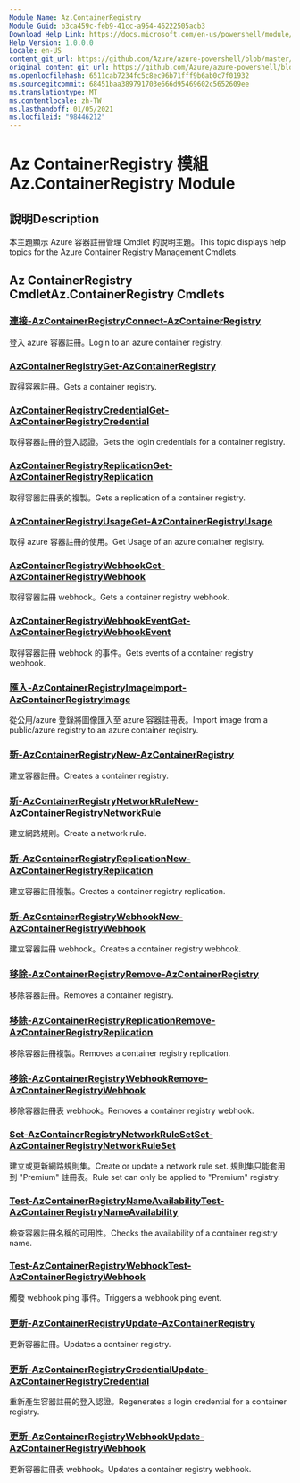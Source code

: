```yaml
---
Module Name: Az.ContainerRegistry
Module Guid: b3ca459c-feb9-41cc-a954-46222505acb3
Download Help Link: https://docs.microsoft.com/en-us/powershell/module/az.containerregistry
Help Version: 1.0.0.0
Locale: en-US
content_git_url: https://github.com/Azure/azure-powershell/blob/master/src/ContainerRegistry/ContainerRegistry/help/Az.ContainerRegistry.md
original_content_git_url: https://github.com/Azure/azure-powershell/blob/master/src/ContainerRegistry/ContainerRegistry/help/Az.ContainerRegistry.md
ms.openlocfilehash: 6511cab7234fc5c8ec96b71fff9b6ab0c7f01932
ms.sourcegitcommit: 68451baa389791703e666d95469602c5652609ee
ms.translationtype: MT
ms.contentlocale: zh-TW
ms.lasthandoff: 01/05/2021
ms.locfileid: "98446212"
---
```

# <span data-ttu-id="c58ce-101">Az ContainerRegistry 模組</span><span class="sxs-lookup"><span data-stu-id="c58ce-101">Az.ContainerRegistry Module</span></span>
## <span data-ttu-id="c58ce-102">說明</span><span class="sxs-lookup"><span data-stu-id="c58ce-102">Description</span></span>
<span data-ttu-id="c58ce-103">本主題顯示 Azure 容器註冊管理 Cmdlet 的說明主題。</span><span class="sxs-lookup"><span data-stu-id="c58ce-103">This topic displays help topics for the Azure Container Registry Management Cmdlets.</span></span>

## <span data-ttu-id="c58ce-104">Az ContainerRegistry Cmdlet</span><span class="sxs-lookup"><span data-stu-id="c58ce-104">Az.ContainerRegistry Cmdlets</span></span>
### [<span data-ttu-id="c58ce-105">連接-AzContainerRegistry</span><span class="sxs-lookup"><span data-stu-id="c58ce-105">Connect-AzContainerRegistry</span></span>](Connect-AzContainerRegistry.md)
<span data-ttu-id="c58ce-106">登入 azure 容器註冊。</span><span class="sxs-lookup"><span data-stu-id="c58ce-106">Login to an azure container registry.</span></span>

### [<span data-ttu-id="c58ce-107">AzContainerRegistry</span><span class="sxs-lookup"><span data-stu-id="c58ce-107">Get-AzContainerRegistry</span></span>](Get-AzContainerRegistry.md)
<span data-ttu-id="c58ce-108">取得容器註冊。</span><span class="sxs-lookup"><span data-stu-id="c58ce-108">Gets a container registry.</span></span>

### [<span data-ttu-id="c58ce-109">AzContainerRegistryCredential</span><span class="sxs-lookup"><span data-stu-id="c58ce-109">Get-AzContainerRegistryCredential</span></span>](Get-AzContainerRegistryCredential.md)
<span data-ttu-id="c58ce-110">取得容器註冊的登入認證。</span><span class="sxs-lookup"><span data-stu-id="c58ce-110">Gets the login credentials for a container registry.</span></span>

### [<span data-ttu-id="c58ce-111">AzContainerRegistryReplication</span><span class="sxs-lookup"><span data-stu-id="c58ce-111">Get-AzContainerRegistryReplication</span></span>](Get-AzContainerRegistryReplication.md)
<span data-ttu-id="c58ce-112">取得容器註冊表的複製。</span><span class="sxs-lookup"><span data-stu-id="c58ce-112">Gets a replication of a container registry.</span></span>

### [<span data-ttu-id="c58ce-113">AzContainerRegistryUsage</span><span class="sxs-lookup"><span data-stu-id="c58ce-113">Get-AzContainerRegistryUsage</span></span>](Get-AzContainerRegistryUsage.md)
<span data-ttu-id="c58ce-114">取得 azure 容器註冊的使用。</span><span class="sxs-lookup"><span data-stu-id="c58ce-114">Get Usage of an azure container registry.</span></span>

### [<span data-ttu-id="c58ce-115">AzContainerRegistryWebhook</span><span class="sxs-lookup"><span data-stu-id="c58ce-115">Get-AzContainerRegistryWebhook</span></span>](Get-AzContainerRegistryWebhook.md)
<span data-ttu-id="c58ce-116">取得容器註冊 webhook。</span><span class="sxs-lookup"><span data-stu-id="c58ce-116">Gets a container registry webhook.</span></span>

### [<span data-ttu-id="c58ce-117">AzContainerRegistryWebhookEvent</span><span class="sxs-lookup"><span data-stu-id="c58ce-117">Get-AzContainerRegistryWebhookEvent</span></span>](Get-AzContainerRegistryWebhookEvent.md)
<span data-ttu-id="c58ce-118">取得容器註冊 webhook 的事件。</span><span class="sxs-lookup"><span data-stu-id="c58ce-118">Gets events of a container registry webhook.</span></span>

### [<span data-ttu-id="c58ce-119">匯入-AzContainerRegistryImage</span><span class="sxs-lookup"><span data-stu-id="c58ce-119">Import-AzContainerRegistryImage</span></span>](Import-AzContainerRegistryImage.md)
<span data-ttu-id="c58ce-120">從公用/azure 登錄將圖像匯入至 azure 容器註冊表。</span><span class="sxs-lookup"><span data-stu-id="c58ce-120">Import image from a public/azure registry to an azure container registry.</span></span>

### [<span data-ttu-id="c58ce-121">新-AzContainerRegistry</span><span class="sxs-lookup"><span data-stu-id="c58ce-121">New-AzContainerRegistry</span></span>](New-AzContainerRegistry.md)
<span data-ttu-id="c58ce-122">建立容器註冊。</span><span class="sxs-lookup"><span data-stu-id="c58ce-122">Creates a container registry.</span></span>

### [<span data-ttu-id="c58ce-123">新-AzContainerRegistryNetworkRule</span><span class="sxs-lookup"><span data-stu-id="c58ce-123">New-AzContainerRegistryNetworkRule</span></span>](New-AzContainerRegistryNetworkRule.md)
<span data-ttu-id="c58ce-124">建立網路規則。</span><span class="sxs-lookup"><span data-stu-id="c58ce-124">Create a network rule.</span></span>

### [<span data-ttu-id="c58ce-125">新-AzContainerRegistryReplication</span><span class="sxs-lookup"><span data-stu-id="c58ce-125">New-AzContainerRegistryReplication</span></span>](New-AzContainerRegistryReplication.md)
<span data-ttu-id="c58ce-126">建立容器註冊複製。</span><span class="sxs-lookup"><span data-stu-id="c58ce-126">Creates a container registry replication.</span></span>

### [<span data-ttu-id="c58ce-127">新-AzContainerRegistryWebhook</span><span class="sxs-lookup"><span data-stu-id="c58ce-127">New-AzContainerRegistryWebhook</span></span>](New-AzContainerRegistryWebhook.md)
<span data-ttu-id="c58ce-128">建立容器註冊 webhook。</span><span class="sxs-lookup"><span data-stu-id="c58ce-128">Creates a container registry webhook.</span></span>

### [<span data-ttu-id="c58ce-129">移除-AzContainerRegistry</span><span class="sxs-lookup"><span data-stu-id="c58ce-129">Remove-AzContainerRegistry</span></span>](Remove-AzContainerRegistry.md)
<span data-ttu-id="c58ce-130">移除容器註冊。</span><span class="sxs-lookup"><span data-stu-id="c58ce-130">Removes a container registry.</span></span>

### [<span data-ttu-id="c58ce-131">移除-AzContainerRegistryReplication</span><span class="sxs-lookup"><span data-stu-id="c58ce-131">Remove-AzContainerRegistryReplication</span></span>](Remove-AzContainerRegistryReplication.md)
<span data-ttu-id="c58ce-132">移除容器註冊複製。</span><span class="sxs-lookup"><span data-stu-id="c58ce-132">Removes a container registry replication.</span></span>

### [<span data-ttu-id="c58ce-133">移除-AzContainerRegistryWebhook</span><span class="sxs-lookup"><span data-stu-id="c58ce-133">Remove-AzContainerRegistryWebhook</span></span>](Remove-AzContainerRegistryWebhook.md)
<span data-ttu-id="c58ce-134">移除容器註冊表 webhook。</span><span class="sxs-lookup"><span data-stu-id="c58ce-134">Removes a container registry webhook.</span></span>

### [<span data-ttu-id="c58ce-135">Set-AzContainerRegistryNetworkRuleSet</span><span class="sxs-lookup"><span data-stu-id="c58ce-135">Set-AzContainerRegistryNetworkRuleSet</span></span>](Set-AzContainerRegistryNetworkRuleSet.md)
<span data-ttu-id="c58ce-136">建立或更新網路規則集。</span><span class="sxs-lookup"><span data-stu-id="c58ce-136">Create or update a network rule set.</span></span> <span data-ttu-id="c58ce-137">規則集只能套用到 "Premium" 註冊表。</span><span class="sxs-lookup"><span data-stu-id="c58ce-137">Rule set can only be applied to "Premium" registry.</span></span>

### [<span data-ttu-id="c58ce-138">Test-AzContainerRegistryNameAvailability</span><span class="sxs-lookup"><span data-stu-id="c58ce-138">Test-AzContainerRegistryNameAvailability</span></span>](Test-AzContainerRegistryNameAvailability.md)
<span data-ttu-id="c58ce-139">檢查容器註冊名稱的可用性。</span><span class="sxs-lookup"><span data-stu-id="c58ce-139">Checks the availability of a container registry name.</span></span>

### [<span data-ttu-id="c58ce-140">Test-AzContainerRegistryWebhook</span><span class="sxs-lookup"><span data-stu-id="c58ce-140">Test-AzContainerRegistryWebhook</span></span>](Test-AzContainerRegistryWebhook.md)
<span data-ttu-id="c58ce-141">觸發 webhook ping 事件。</span><span class="sxs-lookup"><span data-stu-id="c58ce-141">Triggers a webhook ping event.</span></span>

### [<span data-ttu-id="c58ce-142">更新-AzContainerRegistry</span><span class="sxs-lookup"><span data-stu-id="c58ce-142">Update-AzContainerRegistry</span></span>](Update-AzContainerRegistry.md)
<span data-ttu-id="c58ce-143">更新容器註冊。</span><span class="sxs-lookup"><span data-stu-id="c58ce-143">Updates a container registry.</span></span>

### [<span data-ttu-id="c58ce-144">更新-AzContainerRegistryCredential</span><span class="sxs-lookup"><span data-stu-id="c58ce-144">Update-AzContainerRegistryCredential</span></span>](Update-AzContainerRegistryCredential.md)
<span data-ttu-id="c58ce-145">重新產生容器註冊的登入認證。</span><span class="sxs-lookup"><span data-stu-id="c58ce-145">Regenerates a login credential for a container registry.</span></span>

### [<span data-ttu-id="c58ce-146">更新-AzContainerRegistryWebhook</span><span class="sxs-lookup"><span data-stu-id="c58ce-146">Update-AzContainerRegistryWebhook</span></span>](Update-AzContainerRegistryWebhook.md)
<span data-ttu-id="c58ce-147">更新容器註冊表 webhook。</span><span class="sxs-lookup"><span data-stu-id="c58ce-147">Updates a container registry webhook.</span></span>

